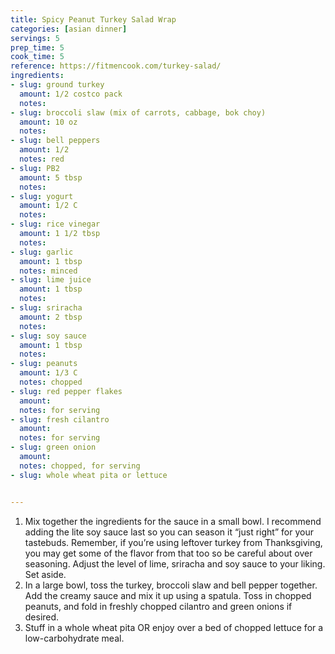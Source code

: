 ```yaml
---
title: Spicy Peanut Turkey Salad Wrap
categories: [asian dinner]
servings: 5
prep_time: 5
cook_time: 5
reference: https://fitmencook.com/turkey-salad/
ingredients:
- slug: ground turkey
  amount: 1/2 costco pack
  notes:
- slug: broccoli slaw (mix of carrots, cabbage, bok choy)
  amount: 10 oz
  notes:
- slug: bell peppers
  amount: 1/2
  notes: red
- slug: PB2
  amount: 5 tbsp
  notes:
- slug: yogurt
  amount: 1/2 C
  notes:
- slug: rice vinegar
  amount: 1 1/2 tbsp
  notes:
- slug: garlic
  amount: 1 tbsp
  notes: minced
- slug: lime juice
  amount: 1 tbsp
  notes:
- slug: sriracha
  amount: 2 tbsp
  notes:
- slug: soy sauce
  amount: 1 tbsp
  notes:
- slug: peanuts
  amount: 1/3 C
  notes: chopped
- slug: red pepper flakes
  amount:
  notes: for serving
- slug: fresh cilantro
  amount:
  notes: for serving
- slug: green onion
  amount:
  notes: chopped, for serving
- slug: whole wheat pita or lettuce


---
```


1. Mix together the ingredients for the sauce in a small bowl.  I recommend adding the lite soy sauce last so you can season it “just right” for your tastebuds.  Remember, if you’re using leftover turkey from Thanksgiving, you may get some of the flavor from that too so be careful about over seasoning. Adjust the level of lime, sriracha and soy sauce to your liking.  Set aside.
2. In a large bowl, toss the turkey, broccoli slaw and bell pepper together.  Add the creamy sauce and mix it up using a spatula.  Toss in chopped peanuts, and fold in freshly chopped cilantro and green onions if desired.
3. Stuff in a whole wheat pita OR enjoy over a bed of chopped lettuce for a low-carbohydrate meal.
